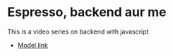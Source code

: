 # Espresso, backend aur me

This is a video series on backend with javascript
- [Model link](https://app.eraser.io/workspace/YtPqZ1VogxGy1jzIDkzj)
